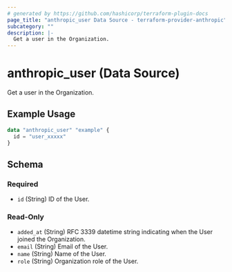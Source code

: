 ```yaml
---
# generated by https://github.com/hashicorp/terraform-plugin-docs
page_title: "anthropic_user Data Source - terraform-provider-anthropic"
subcategory: ""
description: |-
  Get a user in the Organization.
---
```


# anthropic_user (Data Source)

Get a user in the Organization.

## Example Usage

```terraform
data "anthropic_user" "example" {
  id = "user_xxxxx"
}
```

<!-- schema generated by tfplugindocs -->
## Schema

### Required

- `id` (String) ID of the User.

### Read-Only

- `added_at` (String) RFC 3339 datetime string indicating when the User joined the Organization.
- `email` (String) Email of the User.
- `name` (String) Name of the User.
- `role` (String) Organization role of the User.
